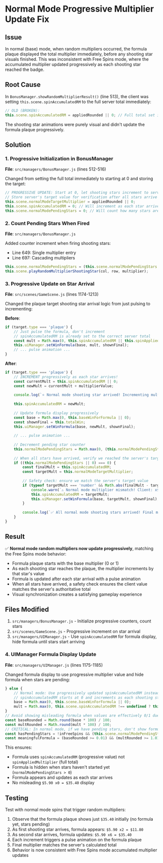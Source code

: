 # Normal Mode Progressive Multiplier Update Fix

## Issue
In normal (base) mode, when random multipliers occurred, the formula plaque displayed the total multiplier immediately, before any shooting star visuals finished. This was inconsistent with Free Spins mode, where the accumulated multiplier updated progressively as each shooting star reached the badge.

## Root Cause
In `BonusManager.showRandomMultiplierResult()` (line 513), the client was setting `this.scene.spinAccumulatedRM` to the full server total immediately:
```javascript
// OLD (BROKEN):
this.scene.spinAccumulatedRM = appliedRounded || 0; // Full total set immediately
```

The shooting star animations were purely visual and didn't update the formula plaque progressively.

## Solution

### 1. Progressive Initialization in BonusManager
**File**: `src/managers/BonusManager.js` (lines 512-516)

Changed from setting the full total immediately to starting at 0 and storing the target:
```javascript
// PROGRESSIVE UPDATE: Start at 0, let shooting stars increment to server's total
// Store server's target value for verification after all stars arrive
this.scene.normalModeTargetMultiplier = appliedRounded || 0;
this.scene.spinAccumulatedRM = 0; // Will increment as each star arrives
this.scene.normalModePendingStars = 0; // Will count how many stars are pending
```

### 2. Count Pending Stars When Fired
**File**: `src/managers/BonusManager.js`

Added counter increment when firing shooting stars:
- Line 649: Single multiplier entry
- Line 697: Cascading multipliers

```javascript
this.scene.normalModePendingStars = (this.scene.normalModePendingStars || 0) + 1;
this.scene.playRandomMultiplierShootingStar(col, row, multiplier);
```

### 3. Progressive Update on Star Arrival
**File**: `src/scenes/GameScene.js` (lines 1174-1213)

Changed the plaque target shooting star arrival logic from just pulsing to incrementing:

**Before**:
```javascript
if (target.type === 'plaque') {
    // Just pulse the formula, don't increment
    // spinAccumulatedRM is already set to the correct server total
    const mult = Math.max(0, this.spinAccumulatedRM || this.spinAppliedMultiplier || 0);
    this.uiManager.setWinFormula(base, mult, shownFinal);
    // ... pulse animation ...
}
```

**After**:
```javascript
if (target.type === 'plaque') {
    // INCREMENT progressively as each star arrives!
    const currentMult = this.spinAccumulatedRM || 0;
    const newMult = currentMult + multiplierValue;
    
    console.log(`⭐ Normal mode shooting star arrived! Incrementing multiplier: x${currentMult} + x${multiplierValue} = x${newMult}`);
    
    this.spinAccumulatedRM = newMult;
    
    // Update formula display progressively
    const base = Math.max(0, this.baseWinForFormula || 0);
    const shownFinal = this.totalWin;
    this.uiManager.setWinFormula(base, newMult, shownFinal);
    
    // ... pulse animation ...
    
    // Decrement pending star counter
    this.normalModePendingStars = Math.max(0, (this.normalModePendingStars || 0) - 1);
    
    // When all stars have arrived, verify we reached the server's target value
    if ((this.normalModePendingStars || 0) === 0) {
        const finalMult = this.spinAccumulatedRM;
        const targetMult = this.normalModeTargetMultiplier;
        
        // Safety check: ensure we match the server's target value
        if (typeof targetMult === 'number' && Math.abs(finalMult - targetMult) > 0.01) {
            console.warn(`⚠️ Normal mode multiplier mismatch! Client: x${finalMult}, Server target: x${targetMult}. Correcting...`);
            this.spinAccumulatedRM = targetMult;
            this.uiManager.setWinFormula(base, targetMult, shownFinal);
        }
        
        console.log(`✅ All normal mode shooting stars arrived! Final multiplier: x${this.spinAccumulatedRM}`);
    }
}
```

## Result
✅ **Normal mode random multipliers now update progressively**, matching the Free Spins mode behavior:
- Formula plaque starts with the base multiplier (0 or 1)
- As each shooting star reaches the plaque, the multiplier increments by that star's value
- Formula is updated after each star arrival with a pulse animation
- When all stars have arrived, a safety check ensures the client value matches the server's authoritative total
- Visual synchronization creates a satisfying gameplay experience

## Files Modified
1. `src/managers/BonusManager.js` - Initialize progressive counters, count stars
2. `src/scenes/GameScene.js` - Progressive increment on star arrival
3. `src/managers/UIManager.js` - Use `spinAccumulatedRM` for formula display, hide formula until stars start arriving

### 4. UIManager Formula Display Update
**File**: `src/managers/UIManager.js` (lines 1175-1185)

Changed formula display to use progressive multiplier value and hide formula when stars are pending:

```javascript
} else {
    // Normal mode: Use progressively updated spinAccumulatedRM instead of spinAppliedMultiplier
    // spinAccumulatedRM starts at 0 and increments as each shooting star arrives
    base = Math.max(0, this.scene.baseWinForFormula || 0);
    mult = Math.max(0, this.scene.spinAccumulatedRM !== undefined ? this.scene.spinAccumulatedRM : (this.scene.spinAppliedMultiplier || 1));
}
// Avoid showing misleading formula when values are effectively 0/1 due to rounding noise
const baseRounded = Math.round(base * 100) / 100;
const multRounded = Math.round(mult * 100) / 100;
// CRITICAL: In normal mode, if we have pending stars, don't show formula yet (wait for stars to complete)
const hasPendingStars = !inFreeSpins && (this.scene.normalModePendingStars || 0) > 0;
const meaningfulFormula = (baseRounded >= 0.01) && (multRounded >= 1.01) && !hasPendingStars;
```

This ensures:
- Formula uses `spinAccumulatedRM` (progressive value) not `spinAppliedMultiplier` (full total)
- Formula is hidden when stars haven't started yet (`normalModePendingStars > 0`)
- Formula appears and updates as each star arrives
- No misleading `$5.90 x0 = $35.40` display

## Testing
Test with normal mode spins that trigger random multipliers:
1. Observe that the formula plaque shows just `$35.40` initially (no formula yet, stars pending)
2. As first shooting star arrives, formula appears: `$5.90 x2 = $11.80`
3. As second star arrives, formula updates: `$5.90 x6 = $35.40`
4. Each increment triggers a pulse animation on the formula plaque
5. Final multiplier matches the server's calculated total
6. Behavior is now consistent with Free Spins mode accumulated multiplier updates


